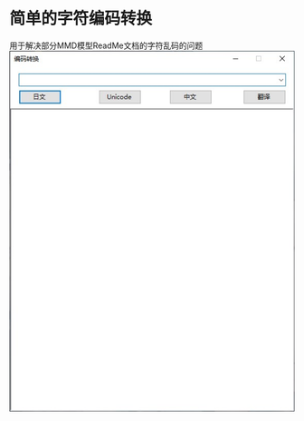 # 简单的字符编码转换
用于解决部分MMD模型ReadMe文档的字符乱码的问题
![程序截图](https://raw.githubusercontent.com/In-clude/Character-encoding/master/%E6%88%AA%E5%9B%BE/%E7%A8%8B%E5%BA%8F%E6%88%AA%E5%9B%BE0.jpg?token=AHGP3W5TZVZCP5E5MS2ECLK67GGEI)
